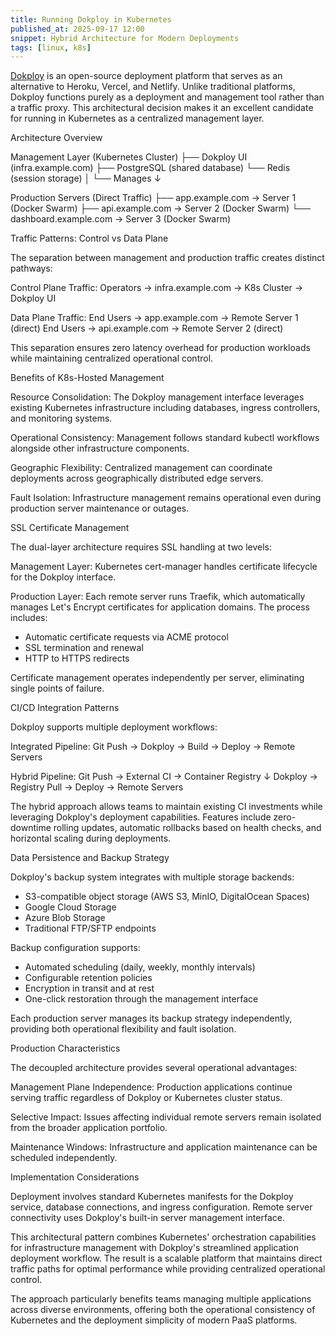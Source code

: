 ```yaml
---
title: Running Dokploy in Kubernetes
published_at: 2025-09-17 12:00
snippet: Hybrid Architecture for Modern Deployments
tags: [linux, k8s]
---
```


[Dokploy](https://dokploy.com) is an open-source deployment platform that serves as an alternative to Heroku,
  Vercel, and Netlify. Unlike traditional platforms, Dokploy functions purely as a
  deployment and management tool rather than a traffic proxy. This architectural decision
  makes it an excellent candidate for running in Kubernetes as a centralized management
  layer.

  Architecture Overview

  Management Layer (Kubernetes Cluster)
  ├── Dokploy UI (infra.example.com)
  ├── PostgreSQL (shared database)
  └── Redis (session storage)
      │
      └── Manages ↓

  Production Servers (Direct Traffic)
  ├── app.example.com → Server 1 (Docker Swarm)
  ├── api.example.com → Server 2 (Docker Swarm)
  └── dashboard.example.com → Server 3 (Docker Swarm)

  Traffic Patterns: Control vs Data Plane

  The separation between management and production traffic creates distinct pathways:

  Control Plane Traffic:
  Operators → infra.example.com → K8s Cluster → Dokploy UI

  Data Plane Traffic:
  End Users → app.example.com → Remote Server 1 (direct)
  End Users → api.example.com → Remote Server 2 (direct)

  This separation ensures zero latency overhead for production workloads while maintaining
  centralized operational control.

  Benefits of K8s-Hosted Management

  Resource Consolidation: The Dokploy management interface leverages existing Kubernetes
  infrastructure including databases, ingress controllers, and monitoring systems.

  Operational Consistency: Management follows standard kubectl workflows alongside other
  infrastructure components.

  Geographic Flexibility: Centralized management can coordinate deployments across
  geographically distributed edge servers.

  Fault Isolation: Infrastructure management remains operational even during production
  server maintenance or outages.

  SSL Certificate Management

  The dual-layer architecture requires SSL handling at two levels:

  Management Layer: Kubernetes cert-manager handles certificate lifecycle for the Dokploy
  interface.

  Production Layer: Each remote server runs Traefik, which automatically manages Let's
  Encrypt certificates for application domains. The process includes:
  - Automatic certificate requests via ACME protocol
  - SSL termination and renewal
  - HTTP to HTTPS redirects

  Certificate management operates independently per server, eliminating single points of
  failure.

  CI/CD Integration Patterns

  Dokploy supports multiple deployment workflows:

  Integrated Pipeline:
  Git Push → Dokploy → Build → Deploy → Remote Servers

  Hybrid Pipeline:
  Git Push → External CI → Container Registry
                ↓
  Dokploy → Registry Pull → Deploy → Remote Servers

  The hybrid approach allows teams to maintain existing CI investments while leveraging
  Dokploy's deployment capabilities. Features include zero-downtime rolling updates,
  automatic rollbacks based on health checks, and horizontal scaling during deployments.

  Data Persistence and Backup Strategy

  Dokploy's backup system integrates with multiple storage backends:
  - S3-compatible object storage (AWS S3, MinIO, DigitalOcean Spaces)
  - Google Cloud Storage
  - Azure Blob Storage
  - Traditional FTP/SFTP endpoints

  Backup configuration supports:
  - Automated scheduling (daily, weekly, monthly intervals)
  - Configurable retention policies
  - Encryption in transit and at rest
  - One-click restoration through the management interface

  Each production server manages its backup strategy independently, providing both
  operational flexibility and fault isolation.

  Production Characteristics

  The decoupled architecture provides several operational advantages:

  Management Plane Independence: Production applications continue serving traffic regardless
   of Dokploy or Kubernetes cluster status.

  Selective Impact: Issues affecting individual remote servers remain isolated from the
  broader application portfolio.

  Maintenance Windows: Infrastructure and application maintenance can be scheduled
  independently.

  Implementation Considerations

  Deployment involves standard Kubernetes manifests for the Dokploy service, database
  connections, and ingress configuration. Remote server connectivity uses Dokploy's built-in
   server management interface.

  This architectural pattern combines Kubernetes' orchestration capabilities for
  infrastructure management with Dokploy's streamlined application deployment workflow. The
  result is a scalable platform that maintains direct traffic paths for optimal performance
  while providing centralized operational control.

  The approach particularly benefits teams managing multiple applications across diverse
  environments, offering both the operational consistency of Kubernetes and the deployment
  simplicity of modern PaaS platforms.
